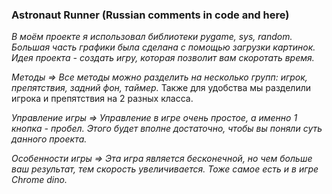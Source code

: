 ### Astronaut Runner (Russian comments in code and here)
*В моём проекте я использовал библиотеки pygame, sys, random.*
*Большая часть графики была сделана c помощью загрузки картинок. Идея проекта - создать игру, которая позволит вам скоротать время.*

*Методы =>
Все методы можно разделить на несколько групп: игрок, препятствия, задний фон, таймер.*
Также для удобства мы разделили игрока и препятствия на 2 разных класса.

*Управление игры => 
Управление в игре очень простое, а именно 1 кнопка - пробел.*
*Этого будет вполне достаточно, чтобы вы поняли суть данного проекта.*

*Особенности игры => 
Эта игра является бесконечной, но чем больше ваш результат, тем скорость увеличивается. Тоже самое есть и в игре Chrome* *dino.*
